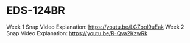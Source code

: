 # EDS-124BR

Week 1 Snap Video Explanation: https://youtu.be/LGZoql9uEak
Week 2 Snap Video Explanation: https://youtu.be/R-Qva2KzwRk
